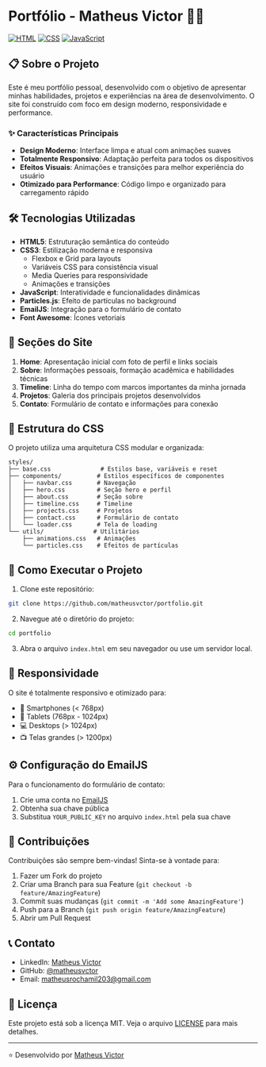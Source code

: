 # Portfólio - Matheus Victor 👨‍💻

[![HTML](https://img.shields.io/badge/HTML5-E34F26?style=for-the-badge&logo=html5&logoColor=white)](https://www.w3.org/html/)
[![CSS](https://img.shields.io/badge/CSS3-1572B6?style=for-the-badge&logo=css3&logoColor=white)](https://www.w3.org/css/)
[![JavaScript](https://img.shields.io/badge/JavaScript-F7DF1E?style=for-the-badge&logo=javascript&logoColor=black)](https://developer.mozilla.org/en-US/docs/Web/JavaScript)

## 📋 Sobre o Projeto

Este é meu portfólio pessoal, desenvolvido com o objetivo de apresentar minhas habilidades, projetos e experiências na área de desenvolvimento. O site foi construído com foco em design moderno, responsividade e performance.

### ✨ Características Principais

- **Design Moderno**: Interface limpa e atual com animações suaves
- **Totalmente Responsivo**: Adaptação perfeita para todos os dispositivos
- **Efeitos Visuais**: Animações e transições para melhor experiência do usuário
- **Otimizado para Performance**: Código limpo e organizado para carregamento rápido

## 🛠️ Tecnologias Utilizadas

- **HTML5**: Estruturação semântica do conteúdo
- **CSS3**: Estilização moderna e responsiva
  - Flexbox e Grid para layouts
  - Variáveis CSS para consistência visual
  - Media Queries para responsividade
  - Animações e transições
- **JavaScript**: Interatividade e funcionalidades dinâmicas
- **Particles.js**: Efeito de partículas no background
- **EmailJS**: Integração para o formulário de contato
- **Font Awesome**: Ícones vetoriais

## 📱 Seções do Site

1. **Home**: Apresentação inicial com foto de perfil e links sociais
2. **Sobre**: Informações pessoais, formação acadêmica e habilidades técnicas
3. **Timeline**: Linha do tempo com marcos importantes da minha jornada
4. **Projetos**: Galeria dos principais projetos desenvolvidos
5. **Contato**: Formulário de contato e informações para conexão

## 🎨 Estrutura do CSS

O projeto utiliza uma arquitetura CSS modular e organizada:

```
styles/
├── base.css              # Estilos base, variáveis e reset
├── components/          # Estilos específicos de componentes
│   ├── navbar.css       # Navegação
│   ├── hero.css         # Seção hero e perfil
│   ├── about.css        # Seção sobre
│   ├── timeline.css     # Timeline
│   ├── projects.css     # Projetos
│   ├── contact.css      # Formulário de contato
│   └── loader.css       # Tela de loading
└── utils/              # Utilitários
    ├── animations.css   # Animações
    └── particles.css    # Efeitos de partículas
```

## 🚀 Como Executar o Projeto

1. Clone este repositório:
```bash
git clone https://github.com/matheusvctor/portfolio.git
```

2. Navegue até o diretório do projeto:
```bash
cd portfolio
```

3. Abra o arquivo `index.html` em seu navegador ou use um servidor local.

## 📱 Responsividade

O site é totalmente responsivo e otimizado para:
- 📱 Smartphones (< 768px)
- 📱 Tablets (768px - 1024px)
- 💻 Desktops (> 1024px)
- 📺 Telas grandes (> 1200px)

## ⚙️ Configuração do EmailJS

Para o funcionamento do formulário de contato:

1. Crie uma conta no [EmailJS](https://www.emailjs.com/)
2. Obtenha sua chave pública
3. Substitua `YOUR_PUBLIC_KEY` no arquivo `index.html` pela sua chave

## 🤝 Contribuições

Contribuições são sempre bem-vindas! Sinta-se à vontade para:

1. Fazer um Fork do projeto
2. Criar uma Branch para sua Feature (`git checkout -b feature/AmazingFeature`)
3. Commit suas mudanças (`git commit -m 'Add some AmazingFeature'`)
4. Push para a Branch (`git push origin feature/AmazingFeature`)
5. Abrir um Pull Request

## 📞 Contato

- LinkedIn: [Matheus Victor](https://www.linkedin.com/in/matheus-victor-296095243/)
- GitHub: [@matheusvctor](https://github.com/matheusvctor)
- Email: matheusrochamil203@gmail.com

## 📄 Licença

Este projeto está sob a licença MIT. Veja o arquivo [LICENSE](LICENSE) para mais detalhes.

---

⭐️ Desenvolvido por [Matheus Victor](https://github.com/matheusvctor) 
